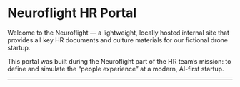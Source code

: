 # Neuroflight HR Portal

Welcome to the Neuroflight — a lightweight, locally hosted internal site that provides all key HR documents and culture materials for our fictional drone startup.

This portal was built during the Neuroflight part of the HR team’s mission: to define and simulate the “people experience” at a modern, AI-first startup.

---
